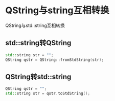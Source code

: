 # QString与string互相转换

QString与std::string互相转换

## std::string转QString

```cpp
std::string str = "";
QString qstr = QString::fromStdString(str);
```

## QString转std::string

```cpp
QString qstr = "";
std::string str = qstr.toStdString();
```
